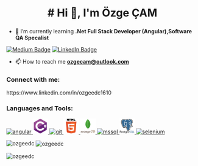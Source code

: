 
<h1 align="center"> # Hi 👋, I'm Özge ÇAM</h1>
<h3 align="center"> </h3>

+ 🌱 I’m currently learning **.Net Full Stack Developer (Angular),Software QA Specalist**


[![Medium Badge](https://img.shields.io/badge/-Medium-757575?style=flat-quare&labelColor=757575&logo=Medium&logoColor=white&link=link)](https://ozgeedc.medium.com/)
[![LinkedIn Badge](https://img.shields.io/badge/-linkedin-%230077B5.svg?style=for-the-badge&logo=linkedin&logoColor=white&link=link)](https://www.linkedin.com/in/ozgeedc1610/)

+ 📫 How to reach me **ozgecam@outlook.com**

<h3 align="left">Connect with me:</h3>
<p align="left"> https://www.linkedin.com/in/ozgeedc1610


<h3 align="left">Languages and Tools:</h3>
<p align="left"> <a href="https://angular.io" target="_blank" rel="noreferrer"> <img src="https://angular.io/assets/images/logos/angular/angular.svg" alt="angular" width="40" height="40"/> </a> <a href="https://www.w3schools.com/cs/" target="_blank" rel="noreferrer"> <img src="https://raw.githubusercontent.com/devicons/devicon/master/icons/csharp/csharp-original.svg" alt="csharp" width="40" height="40"/> </a> <a href="https://git-scm.com/" target="_blank" rel="noreferrer"> <img src="https://www.vectorlogo.zone/logos/git-scm/git-scm-icon.svg" alt="git" width="40" height="40"/> </a> <a href="https://www.w3.org/html/" target="_blank" rel="noreferrer"> <img src="https://raw.githubusercontent.com/devicons/devicon/master/icons/html5/html5-original-wordmark.svg" alt="html5" width="40" height="40"/> </a> <a href="https://www.mongodb.com/" target="_blank" rel="noreferrer"> <img src="https://raw.githubusercontent.com/devicons/devicon/master/icons/mongodb/mongodb-original-wordmark.svg" alt="mongodb" width="40" height="40"/> </a> <a href="https://www.microsoft.com/en-us/sql-server" target="_blank" rel="noreferrer"> <img src="https://www.svgrepo.com/show/303229/microsoft-sql-server-logo.svg" alt="mssql" width="40" height="40"/> </a> <a href="https://www.postgresql.org" target="_blank" rel="noreferrer"> <img src="https://raw.githubusercontent.com/devicons/devicon/master/icons/postgresql/postgresql-original-wordmark.svg" alt="postgresql" width="40" height="40"/> </a> <a href="https://www.selenium.dev" target="_blank" rel="noreferrer"> <img src="https://raw.githubusercontent.com/detain/svg-logos/780f25886640cef088af994181646db2f6b1a3f8/svg/selenium-logo.svg" alt="selenium" width="40" height="40"/> </a> </p>

<p><img align="left" src="https://github-readme-stats.vercel.app/api/top-langs?username=ozgeedc&show_icons=true&locale=en&layout=compact" alt="ozgeedc" /></p>

<p>&nbsp;<img align="center" src="https://github-readme-stats.vercel.app/api?username=ozgeedc&show_icons=true&locale=en" alt="ozgeedc" /></p>

<p><img align="center" src="https://github-readme-streak-stats.herokuapp.com/?user=ozgeedc&" alt="ozgeedc" /></p>
